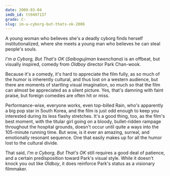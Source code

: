 ```yaml
---
date: 2009-03-04
imdb_id: tt0497137
grade: C-
slug: im-a-cyborg-but-thats-ok-2006
---
```


A young woman who believes she's a deadly cyborg finds herself institutionalized, where she meets a young man who believes he can steal people's souls.

_I'm a Cyborg, But That's OK_ (_Saibogujiman kwenchana_) is an offbeat, but visually inspired, comedy from <span data-imdb-id="tt0364569">_Oldboy_</span> director Park Chan-wook.

Because it's a comedy, it's hard to appreciate the film fully, as so much of the humor is inherently cultural, and thus lost on a western audience, but there are moments of startling visual imagination, so much so that the film can almost be appreciated as a silent picture. Yes, that's damning with faint praise, but foreign comedies are often hit or miss.

Performance-wise, everyone works, even top-billed Rain, who's apparently a big pop star in South Korea, and the film is just odd enough to keep you interested during its less flashy stretches. It's a good thing, too, as the film's best moment, with the titular girl going on a bloody, bullet-ridden rampage throughout the hospital grounds, doesn't occur until quite a ways into the 105-minute running time. But wow, is it ever an amazing, surreal, and emotionally resonant sequence. One that easily makes up for all the humor lost to the cultural divide.

That said, _I'm a Cyborg, But That's OK_ still requires a good deal of patience, and a certain predisposition toward Park's visual style. While it doesn't knock you out like _Oldboy_, it does reinforce Park's status as a visionary filmmaker.
